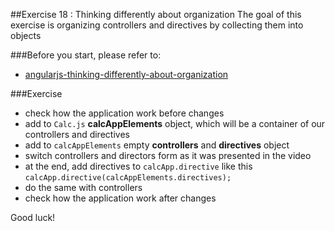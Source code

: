 ##Exercise 18 : Thinking differently about organization
The goal of this exercise is organizing controllers and directives by collecting them into objects 

###Before you start, please refer to:
* [angularjs-thinking-differently-about-organization](https://egghead.io/lessons/angularjs-thinking-differently-about-organization)

###Exercise
* check how the application work before changes
* add to ```Calc.js``` **calcAppElements** object, which will be a container of our controllers and directives
* add to ```calcAppElements``` empty **controllers** and **directives** object
* switch controllers and directors form as it was presented in the video
* at the end, add directives to ```calcApp.directive``` like this ```calcApp.directive(calcAppElements.directives);```
* do the same with controllers
* check how the application work after changes

Good luck!
